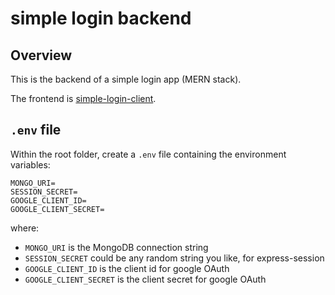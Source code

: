 # simple login backend

## Overview

This is the backend of a simple login app (MERN stack).

The frontend is [simple-login-client](https://github.com/iamfranco/simple-login-client).

## `.env` file

Within the root folder, create a `.env` file containing the environment variables:

```
MONGO_URI=
SESSION_SECRET=
GOOGLE_CLIENT_ID=
GOOGLE_CLIENT_SECRET=
```

where:

- `MONGO_URI` is the MongoDB connection string
- `SESSION_SECRET` could be any random string you like, for express-session
- `GOOGLE_CLIENT_ID` is the client id for google OAuth
- `GOOGLE_CLIENT_SECRET` is the client secret for google OAuth
